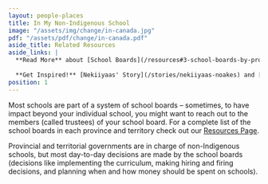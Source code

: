 ```yaml
---
layout: people-places
title: In My Non-Indigenous School
image: "/assets/img/change/in-canada.jpg"
pdf: "/assets/pdf/change/in-canada.pdf"
aside_title: Related Resources
aside_links: |
  **Read More** about [School Boards](/resources#3-school-boards-by-province-and-territory) and how to [Organize a Protest](/strategy/organize-a-protest)
  
  **Get Inspired!** [Nekiiyaas' Story](/stories/nekiiyaas-noakes) and [David and Travis' Story](/stories/david-shepherd-and-travis-price) 
position: 1
---
```


Most schools are part of a system of school boards – sometimes, to have impact beyond your individual school, you might want to reach out to the members (called trustees) of your school board. For a complete list of the school boards in each province and territory check out our [Resources Page](/resources).

Provincial and territorial governments are in charge of non-Indigenous schools, but most day-to-day decisions are made by the school boards (decisions like implementing the curriculum, making hiring and firing decisions, and planning when and how money should be spent on schools).
